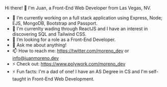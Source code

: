 Hi there! 👋
I'm Juan, a Front-End Web Developer from Las Vegas, NV. 

- 🔭 I’m currently working on a full stack application using Express, Node; EJS, MongoDB, Bootstrap and Passport.
- 🌱 I'm currenlty wading through ReactJS and I have an interest in discovering SQL and Tailwind CSS.
- 👯 I’m looking for a role as a Front-End Developer.
- 💬 Ask me about anything!
- 📫 How to reach me: https://twitter.com/moreno_dev or info@juanmoreno.dev
- ⚡ Check out: https://www.polywork.com/moreno_dev
- ⚡ Fun facts: I'm a dad of one! I have an AS Degree in CS and I'm self-taught in Front-End Web Development.

